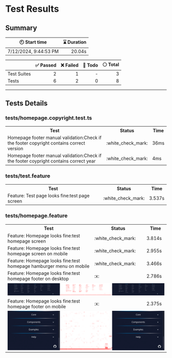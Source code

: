 # Test Results
  ## Summary
  
| :clock10: Start time | :hourglass: Duration |
| --- | ---: |
|7/12/2024, 9:44:53 PM|20.04s|

| | :white_check_mark: Passed | :x: Failed | :construction: Todo | :white_circle: Total |
| --- | ---: | ---: | ---:| ---: |
|Test Suites|2|1|-|3|
|Tests|6|2|0|8|



  ---
  ## Tests Details
  ### tests/homepage.copyright.test.ts
<table>
<tr><th>Test</th><th>Status</th><th>Time</th></tr>
<tr><td>Homepage footer manual validation:Check if the footer copyright contains correct version</td><td>:white_check_mark:</td><td>36ms</td></tr>
<tr><td>Homepage footer manual validation:Check if the footer coypright contains correct year</td><td>:white_check_mark:</td><td>4ms</td></tr>
</table>

### tests/test.feature
<table>
<tr><th>Test</th><th>Status</th><th>Time</th></tr>
<tr><td>Feature: Test page looks fine:test page screen</td><td>:white_check_mark:</td><td>3.537s</td></tr>
</table>

### tests/homepage.feature
<table>
<tr><th>Test</th><th>Status</th><th>Time</th></tr>
<tr><td>Feature: Homepage looks fine:test homepage screen</td><td>:white_check_mark:</td><td>3.814s</td></tr>
<tr><td>Feature: Homepage looks fine:test homepage screen on mobile</td><td>:white_check_mark:</td><td>2.955s</td></tr>
<tr><td>Feature: Homepage looks fine:test homepage hamburger menu on mobile</td><td>:white_check_mark:</td><td>3.466s</td></tr>
<tr><td>Feature: Homepage looks fine:test homepage footer on desktop</td><td>:x:</td><td>2.786s</td></tr>
<tr><td colspan="3"><img src="homepage-feature-feature-homepage-looks-fine-test-homepage-footer-on-desktop-1-snap-diff.png" alt="Test Diff homepage-feature-feature-homepage-looks-fine-test-homepage-footer-on-desktop-1-snap-diff.png"/></td></tr><tr><td>Feature: Homepage looks fine:test homepage footer on mobile</td><td>:x:</td><td>2.375s</td></tr>
<tr><td colspan="3"><img src="homepage-feature-feature-homepage-looks-fine-test-homepage-footer-on-mobile-1-snap-diff.png" alt="Test Diff homepage-feature-feature-homepage-looks-fine-test-homepage-footer-on-mobile-1-snap-diff.png"/></td></tr></table>


